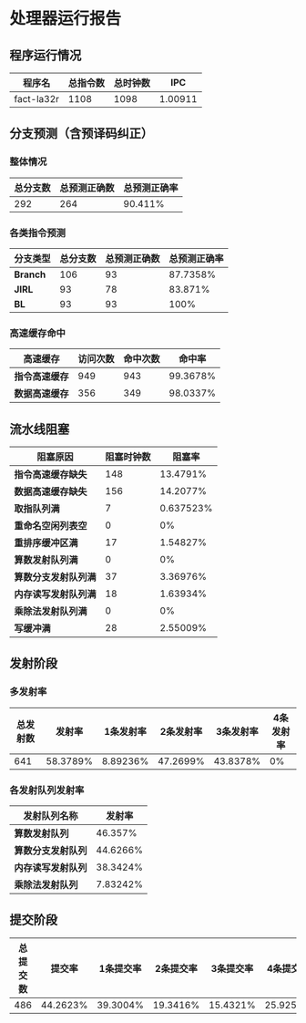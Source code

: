 # 处理器运行报告
## 程序运行情况
|程序名|总指令数|总时钟数|IPC|
|---|---|---|---|
|fact-la32r|1108|1098|1.00911|

## 分支预测（含预译码纠正）
### 整体情况
|总分支数|总预测正确数|总预测正确率|
|---|---|---|
|292|264|90.411%|

### 各类指令预测
|分支类型|总分支数|总预测正确数|总预测正确率|
|---|---|---|---|
|**Branch**| 106 | 93 | 87.7358%|
|**JIRL**| 93 | 78 | 83.871%|
|**BL**| 93 | 93 | 100%|

### 高速缓存命中
|高速缓存|访问次数|命中次数|命中率|
|---|---|---|---|
|**指令高速缓存**| 949 | 943 | 99.3678%|
|**数据高速缓存**| 356 | 349 | 98.0337%|
## 流水线阻塞
|阻塞原因|阻塞时钟数|阻塞率|
|---|---|---|
|**指令高速缓存缺失**| 148 | 13.4791%|
|**数据高速缓存缺失**| 156 | 14.2077%|
|**取指队列满**| 7 | 0.637523%|
|**重命名空闲列表空**|0 | 0%|
|**重排序缓冲区满**|17 | 1.54827%|
|**算数发射队列满**|0 | 0%|
|**算数分支发射队列满**|37 | 3.36976%|
|**内存读写发射队列满**|18 | 1.63934%|
|**乘除法发射队列满**|0 | 0%|
|**写缓冲满**|28 | 2.55009%|

## 发射阶段
### 多发射率
|总发射数|发射率|1条发射率|2条发射率|3条发射率|4条发射率|
|---|---|---|---|---|---|
|641|58.3789%|8.89236%|47.2699%|43.8378%|0%|

### 各发射队列发射率
|发射队列名称|发射率|
|---|---|
|**算数发射队列**|46.357%|
|**算数分支发射队列**|44.6266%|
|**内存读写发射队列**|38.3424%|
|**乘除法发射队列**|7.83242%|

## 提交阶段
|总提交数|提交率|1条提交率|2条提交率|3条提交率|4条提交率|
|---|---|---|---|---|---|
|486|44.2623%|39.3004%|19.3416%|15.4321%|25.9259%|
